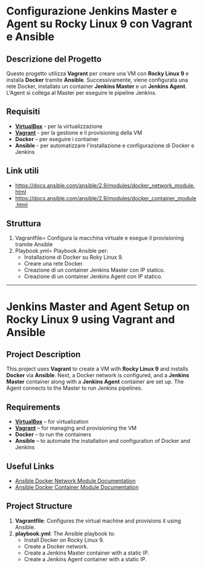# Configurazione Jenkins Master e Agent su Rocky Linux 9 con Vagrant e Ansible

## Descrizione del Progetto
Questo progetto utilizza **Vagrant** per creare una VM con **Rocky Linux 9** e installa **Docker** tramite **Ansible**. 
Successivamente, viene configurata una rete Docker, installato un container **Jenkins Master** e un **Jenkins Agent**. 
L'Agent si collega al Master per eseguire le pipeline Jenkins.

## Requisiti
- **[VirtualBox](https://www.virtualbox.org/)** - per la virtualizzazione
- **[Vagrant](https://www.vagrantup.com/)** - per la gestione e il provisioning della VM
- **Docker** – per eseguire i container 
- **Ansible** - per automatizzare l'installazione e configurazione di Docker e Jenkins

## Link utili
- https://docs.ansible.com/ansible/2.9/modules/docker_network_module.html
- https://docs.ansible.com/ansible/2.9/modules/docker_container_module.html

## Struttura
1. Vagrantfile= Configura la macchina virtuale e esegue il provisioning tramite Ansible
2. Playbook.yml= Playbook Ansible per:
    - Installazione di Docker su Roky Linux 9.
    - Creare una rete Docker.
    - Creazione di un container Jenkins Master con IP statico.
    - Creazione di un container Jenkins Agent con IP statico.
    

---

# Jenkins Master and Agent Setup on Rocky Linux 9 using Vagrant and Ansible

## Project Description

This project uses **Vagrant** to create a VM with **Rocky Linux 9** and installs **Docker** via **Ansible**. 
Next, a Docker network is configured, and a **Jenkins Master** container along with a **Jenkins Agent** container are set up. 
The Agent connects to the Master to run Jenkins pipelines.

## Requirements
- **[VirtualBox](https://www.virtualbox.org/)** – for virtualization
- **[Vagrant](https://www.vagrantup.com/)** – for managing and provisioning the VM
- **Docker** – to run the containers 
- **Ansible** – to automate the installation and configuration of Docker and Jenkins

## Useful Links
- [Ansible Docker Network Module Documentation](https://docs.ansible.com/ansible/2.9/modules/docker_network_module.html)
- [Ansible Docker Container Module Documentation](https://docs.ansible.com/ansible/2.9/modules/docker_container_module.html)

## Project Structure
1. **Vagrantfile**: Configures the virtual machine and provisions it using Ansible.
2. **playbook.yml**: The Ansible playbook to:
    - Install Docker on Rocky Linux 9.
    - Create a Docker network.
    - Create a Jenkins Master container with a static IP.
    - Create a Jenkins Agent container with a static IP.
